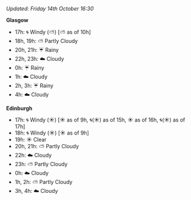 *Updated: Friday 14th October 16:30*

**Glasgow**

* 17h: :cyclone: Windy (:partly_sunny:) [:partly_sunny: as of 10h]
* 18h, 19h: :partly_sunny: Partly Cloudy
* 20h, 21h: :umbrella: Rainy
* 22h, 23h: :cloud: Cloudy
* 0h: :umbrella: Rainy
* 1h: :cloud: Cloudy
* 2h, 3h: :umbrella: Rainy
* 4h: :cloud: Cloudy

**Edinburgh**

* 17h: :cyclone: Windy (:sunny:) [:sunny: as of 9h, :cyclone:(:sunny:) as of 15h, :sunny: as of 16h, :cyclone:(:sunny:) as of 17h]
* 18h: :cyclone: Windy (:sunny:) [:sunny: as of 9h]
* 19h: :sunny: Clear
* 20h, 21h: :partly_sunny: Partly Cloudy
* 22h: :cloud: Cloudy
* 23h: :partly_sunny: Partly Cloudy
* 0h: :cloud: Cloudy
* 1h, 2h: :partly_sunny: Partly Cloudy
* 3h, 4h: :cloud: Cloudy
